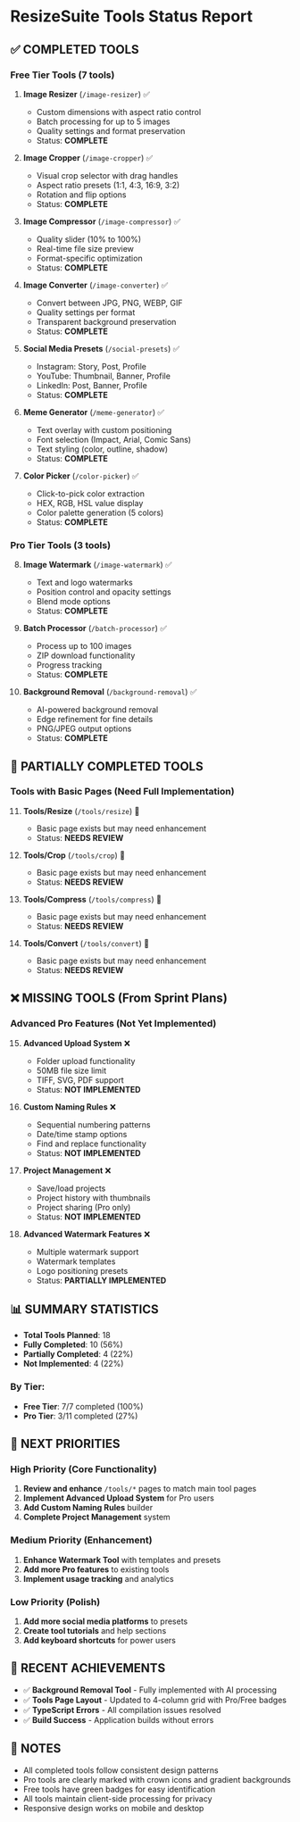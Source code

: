 # ResizeSuite Tools Status Report

## ✅ COMPLETED TOOLS

### Free Tier Tools (7 tools)
1. **Image Resizer** (`/image-resizer`) ✅
   - Custom dimensions with aspect ratio control
   - Batch processing for up to 5 images
   - Quality settings and format preservation
   - Status: **COMPLETE**

2. **Image Cropper** (`/image-cropper`) ✅
   - Visual crop selector with drag handles
   - Aspect ratio presets (1:1, 4:3, 16:9, 3:2)
   - Rotation and flip options
   - Status: **COMPLETE**

3. **Image Compressor** (`/image-compressor`) ✅
   - Quality slider (10% to 100%)
   - Real-time file size preview
   - Format-specific optimization
   - Status: **COMPLETE**

4. **Image Converter** (`/image-converter`) ✅
   - Convert between JPG, PNG, WEBP, GIF
   - Quality settings per format
   - Transparent background preservation
   - Status: **COMPLETE**

5. **Social Media Presets** (`/social-presets`) ✅
   - Instagram: Story, Post, Profile
   - YouTube: Thumbnail, Banner, Profile
   - LinkedIn: Post, Banner, Profile
   - Status: **COMPLETE**

6. **Meme Generator** (`/meme-generator`) ✅
   - Text overlay with custom positioning
   - Font selection (Impact, Arial, Comic Sans)
   - Text styling (color, outline, shadow)
   - Status: **COMPLETE**

7. **Color Picker** (`/color-picker`) ✅
   - Click-to-pick color extraction
   - HEX, RGB, HSL value display
   - Color palette generation (5 colors)
   - Status: **COMPLETE**

### Pro Tier Tools (3 tools)
8. **Image Watermark** (`/image-watermark`) ✅
   - Text and logo watermarks
   - Position control and opacity settings
   - Blend mode options
   - Status: **COMPLETE**

9. **Batch Processor** (`/batch-processor`) ✅
   - Process up to 100 images
   - ZIP download functionality
   - Progress tracking
   - Status: **COMPLETE**

10. **Background Removal** (`/background-removal`) ✅
    - AI-powered background removal
    - Edge refinement for fine details
    - PNG/JPEG output options
    - Status: **COMPLETE**

## 🔄 PARTIALLY COMPLETED TOOLS

### Tools with Basic Pages (Need Full Implementation)
11. **Tools/Resize** (`/tools/resize`) 🔄
    - Basic page exists but may need enhancement
    - Status: **NEEDS REVIEW**

12. **Tools/Crop** (`/tools/crop`) 🔄
    - Basic page exists but may need enhancement
    - Status: **NEEDS REVIEW**

13. **Tools/Compress** (`/tools/compress`) 🔄
    - Basic page exists but may need enhancement
    - Status: **NEEDS REVIEW**

14. **Tools/Convert** (`/tools/convert`) 🔄
    - Basic page exists but may need enhancement
    - Status: **NEEDS REVIEW**

## ❌ MISSING TOOLS (From Sprint Plans)

### Advanced Pro Features (Not Yet Implemented)
15. **Advanced Upload System** ❌
    - Folder upload functionality
    - 50MB file size limit
    - TIFF, SVG, PDF support
    - Status: **NOT IMPLEMENTED**

16. **Custom Naming Rules** ❌
    - Sequential numbering patterns
    - Date/time stamp options
    - Find and replace functionality
    - Status: **NOT IMPLEMENTED**

17. **Project Management** ❌
    - Save/load projects
    - Project history with thumbnails
    - Project sharing (Pro only)
    - Status: **NOT IMPLEMENTED**

18. **Advanced Watermark Features** ❌
    - Multiple watermark support
    - Watermark templates
    - Logo positioning presets
    - Status: **PARTIALLY IMPLEMENTED**

## 📊 SUMMARY STATISTICS

- **Total Tools Planned**: 18
- **Fully Completed**: 10 (56%)
- **Partially Completed**: 4 (22%)
- **Not Implemented**: 4 (22%)

### By Tier:
- **Free Tier**: 7/7 completed (100%)
- **Pro Tier**: 3/11 completed (27%)

## 🎯 NEXT PRIORITIES

### High Priority (Core Functionality)
1. **Review and enhance** `/tools/*` pages to match main tool pages
2. **Implement Advanced Upload System** for Pro users
3. **Add Custom Naming Rules** builder
4. **Complete Project Management** system

### Medium Priority (Enhancement)
1. **Enhance Watermark Tool** with templates and presets
2. **Add more Pro features** to existing tools
3. **Implement usage tracking** and analytics

### Low Priority (Polish)
1. **Add more social media platforms** to presets
2. **Create tool tutorials** and help sections
3. **Add keyboard shortcuts** for power users

## 🚀 RECENT ACHIEVEMENTS

- ✅ **Background Removal Tool** - Fully implemented with AI processing
- ✅ **Tools Page Layout** - Updated to 4-column grid with Pro/Free badges
- ✅ **TypeScript Errors** - All compilation issues resolved
- ✅ **Build Success** - Application builds without errors

## 📝 NOTES

- All completed tools follow consistent design patterns
- Pro tools are clearly marked with crown icons and gradient backgrounds
- Free tools have green badges for easy identification
- All tools maintain client-side processing for privacy
- Responsive design works on mobile and desktop
